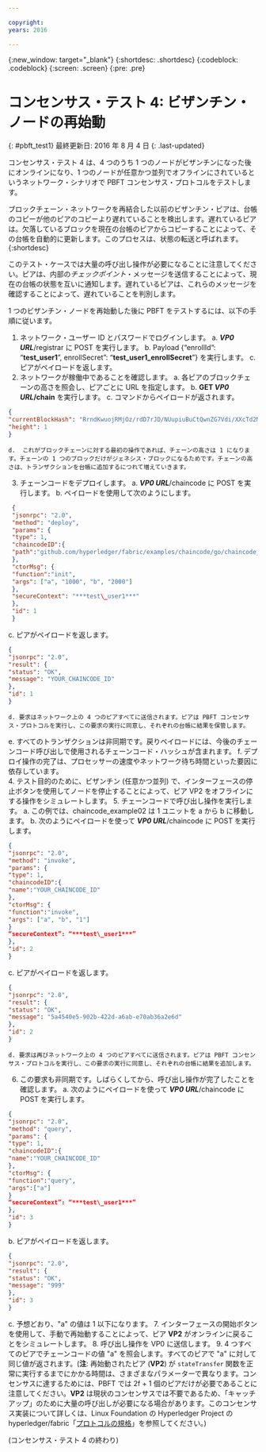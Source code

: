 ```yaml
---

copyright:
years: 2016

---
```


{:new_window: target="_blank"}
{:shortdesc: .shortdesc}
{:codeblock: .codeblock}
{:screen: .screen}
{:pre: .pre}


# コンセンサス・テスト 4: ビザンチン・ノードの再始動
{: #pbft_test1}
最終更新日: 2016 年 8 月 4 日
{: .last-updated}

コンセンサス・テスト 4 は、4 つのうち 1 つのノードがビザンチンになった後にオンラインになり、1 つのノードが任意かつ並列でオフラインにされているというネットワーク・シナリオで PBFT コンセンサス・プロトコルをテストします。


ブロックチェーン・ネットワークを再結合した以前のビザンチン・ピアは、台帳のコピーが他のピアのコピーより遅れていることを検出します。遅れているピアは。欠落しているブロックを現在の台帳のピアからコピーすることによって、その台帳を自動的に更新します。このプロセスは、状態の転送と呼ばれます。
{:shortdesc}

このテスト・ケースでは大量の呼び出し操作が必要になることに注意してください。ピアは、内部の*チェックポイント*・メッセージを送信することによって、現在の台帳の状態を互いに通知します。遅れているピアは、これらのメッセージを確認することによって、遅れていることを判別します。

1 つのビザンチン・ノードを再始動した後に PBFT をテストするには、以下の手順に従います。
1. ネットワーク・ユーザー ID とパスワードでログインします。
    a.  ***VP0 URL***/registrar に POST を実行します。
    b.  Payload {“enrollId”: “**test\_user1**”, enrollSecret”: “**test\_user1\_enrollSecret**”} を実行します。
    c.  ピアがペイロードを返します。
2. ネットワークが稼働中であることを確認します。
    a.	各ピアのブロックチェーンの高さを照会し、ピアごとに URL を指定します。
    b.  **GET ***VP0 URL***/chain** を実行します。
   c. コマンドからペイロードが返されます。  
```json
{
"currentBlockHash": "RrndKwuojRMjOz/rdD7rJD/NUupiuBuCtQwnZG7Vdi/XXcTd2MDyAMsFAZ1ntZL2/IIcSUeatIZAKS6ss7fEvg==",
"height": 1
}
```
    d.	これがブロックチェーンに対する最初の操作であれば、チェーンの高さは 1 になります。チェーンの 1 つのブロックだけがジェネシス・ブロックになるためです。チェーンの高さは、トランザクションを台帳に追加するにつれて増えていきます。
3. チェーンコードをデプロイします。
    a.	***VP0 URL***/chaincode に POST を実行します。
    b.  ペイロードを使用して次のようにします。  
```json
 {
 "jsonrpc": "2.0",
 "method": "deploy",
 "params": {
 "type": 1,
 "chaincodeID":{
 "path":"github.com/hyperledger/fabric/examples/chaincode/go/chaincode_example02"
 },
 "ctorMsg": {
 "function":"init",
 "args": ["a", "1000", "b", "2000"]
 },
 "secureContext": "***test\_user1***"
 },
 "id": 1
 }
```
   c. ピアがペイロードを返します。
```json
{
"jsonrpc": "2.0",
"result": {
"status": "OK",
"message": "YOUR_CHAINCODE_ID"
},
"id": 1
}
```
    d. 要求はネットワーク上の 4 つのピアすべてに送信されます。ピアは PBFT コンセンサス・プロトコルを実行し、この要求の実行に同意し、それぞれの台帳に結果を保管します。  
   e. すべてのトランザクションは非同期です。戻りペイロードには、今後のチェーンコード呼び出しで使用されるチェーンコード・ハッシュが含まれます。
f. デプロイ操作の完了は、プロセッサーの速度やネットワーク待ち時間といった要因に依存しています。  
4. テスト目的のために、ビザンチン (任意かつ並列) で、インターフェースの停止ボタンを使用してノードを停止することによって、ピア VP2 をオフラインにする操作をシミュレートします。
5. チェーンコードで呼び出し操作を実行します。
    a.  この例では、chaincode_example02 は 1 ユニットを a から b に移動します。
    b.  次のようにペイロードを使って ***VP0 URL***/chaincode に POST を実行します。

```json
{
"jsonrpc": "2.0",
"method": "invoke",
"params": {
"type": 1,
"chaincodeID":{
"name":"YOUR_CHAINCODE_ID"
},
"ctorMsg": {
"function":"invoke",
"args": ["a", "b", "1"]
}
“secureContext”: “***test\_user1***”
},
"id": 2
}
```
   c. ピアがペイロードを返します。
```json
{
"jsonrpc": "2.0",
"result": {
"status": "OK",
"message": "5a4540e5-902b-422d-a6ab-e70ab36a2e6d"
},
"id": 2
}
```
    d. 要求は再びネットワーク上の 4 つのピアすべてに送信されます。ピアは PBFT コンセンサス・プロトコルを実行し、この要求の実行に同意し、それぞれの台帳に結果を追加します。  
6. この要求も非同期です。しばらくしてから、呼び出し操作が完了したことを確認します。
    a.  次のようにペイロードを使って ***VP0 URL***/chaincode に POST を実行します。

```json
{
"jsonrpc": "2.0",
"method": "query",
"params": {
"type": 1,
"chaincodeID":{
"name":"YOUR_CHAINCODE_ID"
},
"ctorMsg": {
"function":"query",
"args":["a"]
}
“secureContext”: “***test\_user1***”
},
"id": 3
}
```
   b. ピアがペイロードを返します。
```json
{
"jsonrpc": "2.0",
"result": {
"status": "OK",
"message": "999"
},
"id": 3
}
```
   c. 予想どおり、"a" の値は 1 以下になります。
7. インターフェースの開始ボタンを使用して、手動で再始動することによって、ピア **VP2** がオンラインに戻ることをシミュレートします。
8. 呼び出し操作を VP0 に送信します。
9. 4 つすべてのピアでチェーンコードの値 "a" を照会します。すべてのピアで "a" に対して同じ値が返されます。(**注**: 再始動されたピア (**VP2**) が `stateTransfer` 関数を正常に実行するまでにかかる時間は、さまざまなパラメーターで異なります。コンセンサスに達するためには、PBFT では 2f + 1 個のピアだけが必要であることに注意してください。**VP2** は現状のコンセンサスでは不要であるため、「キャッチアップ」のために大量の呼び出しが必要になる場合があります。このコンセンサス実装について詳しくは、Linux Foundation の Hyperledger Project の hyperledger/fabric「[プロトコルの規格](https://github.com/hyperledger/fabric/blob/master/docs/protocol-spec.md#5-byzantine-consensus-1)」を参照してください。)

(コンセンサス・テスト 4 の終わり)
